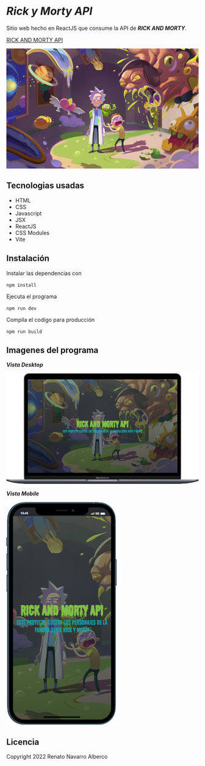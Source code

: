 # *Rick y Morty API*

Sitio web hecho en ReactJS que consume la API de ***RICK AND MORTY***.

[RICK AND MORTY API](https://rickandmortyapi.com/)

![Rick y Morty](./public/assets/bg2.jpg)

## Tecnologias usadas

- HTML
- CSS
- Javascript
- JSX
- ReactJS
- CSS Modules
- Vite

## Instalación

Instalar las dependencias con 

```{Bash}
npm install
```
Ejecuta el programa

```{Bash}
npm run dev
```

Compila el codigo para producción

```{Bash}
npm run build
```

## Imagenes del programa

***Vista Desktop***

![Web Mobile](./public/assets/web-desktop.png)

***Vista Mobile***

![Web Mobile](./public/assets/web-mobile.png)

## Licencia

Copyright 2022 Renato Navarro Alberco